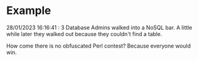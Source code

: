 # Example

<!-- replace-with-date starts -->
28/01/2023 16:16:41 : 3 Database Admins walked into a NoSQL bar. A little while later they walked out because they couldn't find a table.
<!-- replace-with-date ends -->

<!-- replace-with-joke starts -->
How come there is no obfuscated Perl contest? Because everyone would win.
<!-- replace-with-joke ends -->